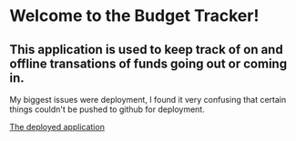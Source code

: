 # Welcome to the Budget Tracker!

## This application is used to keep track of on and offline transations of funds going out or coming in.

My biggest issues were deployment, I found it very confusing that certain things couldn't be pushed to github for deployment.

[The deployed application](https://budget-tracker-gc-2022.herokuapp.com/)
